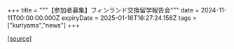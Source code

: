 +++
title = """【参加者募集】フィンランド交換留学報告会"""
date = 2024-11-11T00:00:00.000Z
expiryDate = 2025-01-16T16:27:24.158Z
tags = ["kuriyama","news"]
+++


[[source]](https://www.town.kuriyama.hokkaido.jp/site/kaigofukushi/29313.html)
